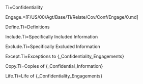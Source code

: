 Ti=Confidentiality

Engage.=[F/US/00/Agt/Base/Ti/Relate/Cov/Conf/Engage/0.md]

Define.Ti=Definitions

Include.Ti=Specifically Included Information

Exclude.Ti=Specifically Excluded Information

Except.Ti=Exceptions to {_Confidentiality_Engagements}

Copy.Ti=Copies of {_Confidential_Information}

Life.Ti=Life of {_Confidentiality_Engagements}
